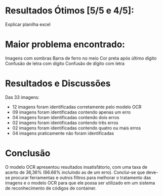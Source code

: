# Resultados Ótimos [5/5 e 4/5]:

Explicar planilha excel

# Maior problema encontrado:

Imagens com sombras
Barra de ferro no meio
Cor preta após último dígito
Confusão de letra com dígito
Confusão de dígito com letra

# Resultados e Discussões

Das 33 imagens:

- 12 imagens foram identificadas corretamente pelo modelo OCR
- 09 imagens foram identificadas contendo apenas um erro
- 04 imagens foram identificadas contendo dois erros
- 02 imagens foram identificadas contendo três erros
- 02 imagens foram identificadas contendo quatro ou mais erros
- 04 imagens praticamente não foram identificadas

# Conclusão

O modelo OCR apresentou resultados insatisfátorio, com uma taxa de acerto de 36,36% (66.66% incluíndo as de um erro).
Conclui-se que deve-se procurar ferramentas e outros filtros para melhorar o tratamento das imagens e o modelo OCR para que ele possa ser utilizado em um sistema de reconhecimento de códigos de container.
